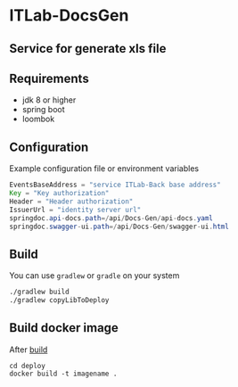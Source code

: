 # ITLab-DocsGen

## Service for generate xls file

## Requirements
* jdk 8 or higher
* spring boot
* loombok

## Configuration

Example configuration file or environment variables
```java
EventsBaseAddress = "service ITLab-Back base address"
Key = "Key authorization"
Header = "Header authorization"
IssuerUrl = "identity server url"
springdoc.api-docs.path=/api/Docs-Gen/api-docs.yaml
springdoc.swagger-ui.path=/api/Docs-Gen/swagger-ui.html
```

## Build

You can use `gradlew` or `gradle` on your system
```bash
./gradlew build
./gradlew copyLibToDeploy
```

## Build docker image

After [build](#build)
```
cd deploy
docker build -t imagename .
```
